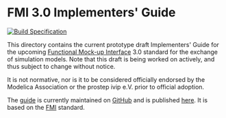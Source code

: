 # FMI 3.0 Implementers' Guide

[![Build Specification](https://github.com/modelica/fmi-guides/actions/workflows/build-guides.yml/badge.svg)](https://github.com/modelica/fmi-guides/actions/workflows/build-guides.yml)

This directory contains the current prototype draft Implementers'
Guide for the upcoming [Functional Mock-up Interface][FMI] 3.0
standard for the exchange of simulation models.  Note that this draft
is being worked on actively, and thus subject to change without notice.

It is not normative, nor is it to be considered officially endorsed
by the Modelica Association or the prostep ivip e.V. prior to official
adoption.

The [guide][] is currently maintained on [GitHub][github] and is
published [here][guide]. It is based on the [FMI][] standard.

[FMI]: https://fmi-standard.org/
[github]: index.adoc
[guide]: https://modelica.github.io/fmi-guides/main/fmi-guide/
